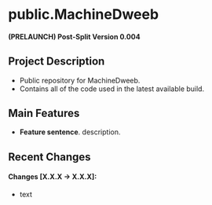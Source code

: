 # public.MachineDweeb 
#### (PRELAUNCH) Post-Split Version 0.004

## Project Description
- Public repository for MachineDweeb.
- Contains all of the code used in the latest available build.

## Main Features
- <b>Feature sentence</b>. description.

## Recent Changes
#### Changes [X.X.X -> X.X.X]:
 * text
<!--## Recent Changes    USE THIS FOR A REFERENCE
<!-- placeholder for next update
 #### Changes [X.X.X -> X.X.X]:
 * text
-->
<!--
  #### Changes [1.1.2 -> 1.1.3]:
 * (changed) MachineDweeb.py no longer checks entries for every message, instead on every command.

 #### Changes [1.1.1 -> 1.1.2]:
 * (changed) MachineDweeb.py 's on message controller now just calls add entry, rather than checking first

 #### Changes [1.1.0 -> 1.1.1]:
 * (fixed) MachineDweeb.py was calling non-existent class from additionalFunctions.py
 * (changed) testscript.py no longer being used 

 #### Changes [1.0.0 -> 1.1.0]:
 * Beginning transition to using OOP

  #### pre-Git -> 1.0.0:
 * decided upon a version scheme, just gonna start at 1.0.0 from now. 
 * scheme: X.0.0 is major, 0.X.0 is minor, 0.0.X is patch version
 * text
-->